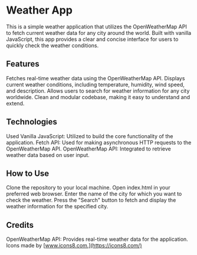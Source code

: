 # Weather App

This is a simple weather application that utilizes the OpenWeatherMap API to fetch current weather
data for any city around the world. Built with vanilla JavaScript, this app provides a clear and
concise interface for users to quickly check the weather conditions.

## Features

Fetches real-time weather data using the OpenWeatherMap API. Displays current weather conditions,
including temperature, humidity, wind speed, and description. Allows users to search for weather
information for any city worldwide. Clean and modular codebase, making it easy to understand and
extend.

## Technologies

Used Vanilla JavaScript: Utilized to build the core functionality of the application. Fetch API:
Used for making asynchronous HTTP requests to the OpenWeatherMap API. OpenWeatherMap API: Integrated
to retrieve weather data based on user input.

## How to Use

Clone the repository to your local machine. Open index.html in your preferred web browser. Enter the
name of the city for which you want to check the weather. Press the "Search" button to fetch and
display the weather information for the specified city.

## Credits

OpenWeatherMap API: Provides real-time weather data for the application. Icons made by
[www.icons8.com.](https://icons8.com/)
